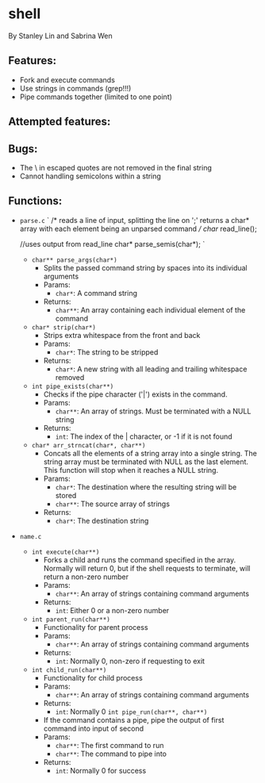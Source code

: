 # shell

By Stanley Lin and Sabrina Wen

## Features:
* Fork and execute commands
* Use strings in commands (grep!!!)
* Pipe commands together (limited to one point)
	

## Attempted features:


## Bugs:
* The \ in escaped quotes are not removed in the final string
* Cannot handling semicolons within a string

## Functions:
* `parse.c`
	`
	/*
	reads a line of input, splitting the line on ';'
	returns a char* array with each element being an unparsed command
	*/
	char* read_line();

	//uses output from read_line
	char* parse_semis(char*);
	`
	* `char** parse_args(char*)`
		* Splits the passed command string by spaces into its individual arguments
		* Params:
			* `char*`: A command string
		* Returns:
			* `char**`: An array containing each individual element of the command
	* `char* strip(char*)`
		* Strips extra whitespace from the front and back
		* Params:
			* `char*`: The string to be stripped
		* Returns:
			* `char*`: A new string with all leading and trailing whitespace removed
	* `int pipe_exists(char**)`
		* Checks if the pipe character ('|') exists in the command.
		* Params:
			* `char**`: An array of strings. Must be terminated with a NULL string
		* Returns:
			* `int`: The index of the | character, or -1 if it is not found
	* `char* arr_strncat(char*, char**)`
		* Concats all the elements of a string array into a single string. The string array must be terminated with NULL as the last element. This function will stop when it reaches a NULL string.
		* Params:
			* `char*`: The destination where the resulting string will be stored
			* `char**`: The source array of strings
		* Returns:
			* `char*`: The destination string
* `name.c`
	* `int execute(char**)`
		* Forks a child and runs the command specified in the array. Normally will return 0, but if the shell requests to terminate, will return a non-zero number
		* Params:
			* `char**`: An array of strings containing command arguments
		* Returns:
			* `int`: Either 0 or a non-zero number
	* `int parent_run(char**)`
		* Functionality for parent process
		* Params:
			* `char**`: An array of strings containing command arguments
		* Returns: 
			* `int`: Normally 0, non-zero if requesting to exit
	* `int child_run(char**)`
		* Functionality for child process
		* Params:
			* `char**`: An array of strings containing command arguments
		* Returns:
			* `int`: Normally 0
	`int pipe_run(char**, char**)`
		* If the command contains a pipe, pipe the output of first command into input of second
		* Params:
			* `char**`: The first command to run
			* `char**`: The command to pipe into
		* Returns:
			* `int`: Normally 0 for success
